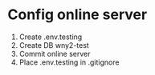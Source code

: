 # Config online server
1. Create .env.testing
2. Create DB wny2-test
3. Commit online server
3. Place .env.testing in .gitignore
